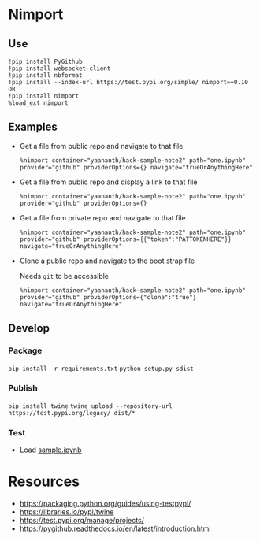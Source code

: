 # Nimport

## Use
```
!pip install PyGithub
!pip install websocket-client
!pip install nbformat
!pip install --index-url https://test.pypi.org/simple/ nimport==0.10 OR
!pip install nimport
%load_ext nimport
```

## Examples
- Get a file from public repo and navigate to that file
    ```
    %nimport container="yaananth/hack-sample-note2" path="one.ipynb" provider="github" providerOptions={} navigate="trueOrAnythingHere"
    ```

- Get a file from public repo and display a link to that file
    ```
    %nimport container="yaananth/hack-sample-note2" path="one.ipynb" provider="github" providerOptions={}
    ```

- Get a file from private repo and navigate to that file
    ```
    %nimport container="yaananth/hack-sample-note2" path="one.ipynb" provider="github" providerOptions={{"token":"PATTOKENHERE"}} navigate="trueOrAnythingHere"
    ```

- Clone a public repo and navigate to the boot strap file

    Needs `git` to be accessible
    ```
    %nimport container="yaananth/hack-sample-note2" path="one.ipynb" provider="github" providerOptions={"clone":"true"} navigate="trueOrAnythingHere"
    ```

## Develop

### Package
`pip install -r requirements.txt`
`python setup.py sdist`

### Publish
`pip install twine`
`twine upload --repository-url https://test.pypi.org/legacy/ dist/*`

### Test
- Load [sample.ipynb](https://github.com/yaananth/nimport/blob/master/samples/sample.ipynb)

# Resources
- https://packaging.python.org/guides/using-testpypi/
- https://libraries.io/pypi/twine
- https://test.pypi.org/manage/projects/
- https://pygithub.readthedocs.io/en/latest/introduction.html

